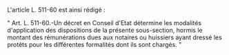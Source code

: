 L'article L. 511-60 est ainsi rédigé :

" Art. L. 511-60.-Un décret en Conseil d'Etat détermine les modalités d'application des dispositions de la présente sous-section, hormis le montant des rémunérations dues aux notaires ou huissiers ayant dressé les protêts pour les différentes formalités dont ils sont chargés. "

